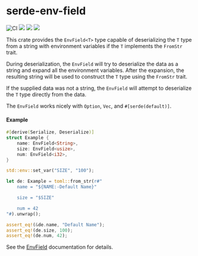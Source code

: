 # serde-env-field
![CI](https://github.com/mrshiposha/serde-env-field/actions/workflows/rust.yml/badge.svg) [![](https://docs.rs/serde-env-field/badge.svg)](https://docs.rs/serde-env-field/) [![](https://img.shields.io/crates/v/serde-env-field.svg)](https://crates.io/crates/serde-env-field) [![](https://img.shields.io/crates/d/serde-env-field.svg)](https://crates.io/crates/serde-env-field)

This crate provides the `EnvField<T>` type capable of deserializing the `T` type
from a string with environment variables if the `T` implements the `FromStr` trait.

During deserialization, the `EnvField` will try to deserialize the data as a string and expand all
the environment variables. After the expansion, the resulting string will be used
to construct the `T` type using the `FromStr` trait.

If the supplied data was not a string, the `EnvField`
will attempt to deserialize the `T` type directly from the data.

The `EnvField` works nicely with `Option`, `Vec`, and `#[serde(default)]`.

#### Example

```rust
#[derive(Serialize, Deserialize)]
struct Example {
    name: EnvField<String>,
    size: EnvField<usize>,
    num: EnvField<i32>,
}

std::env::set_var("SIZE", "100");

let de: Example = toml::from_str(r#"
    name = "${NAME:-Default Name}"

    size = "$SIZE"

    num = 42
"#).unwrap();

assert_eq!(&de.name, "Default Name");
assert_eq!(de.size, 100);
assert_eq!(de.num, 42);
```


See the [EnvField](https://docs.rs/serde-env-field/latest/serde_env_field/struct.EnvField.html) documentation for details.
